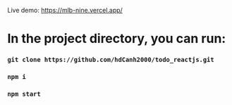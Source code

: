 Live demo: https://mlb-nine.vercel.app/

# In the project directory, you can run:

### `git clone https://github.com/hdCanh2000/todo_reactjs.git`

### `npm i`

### `npm start`


